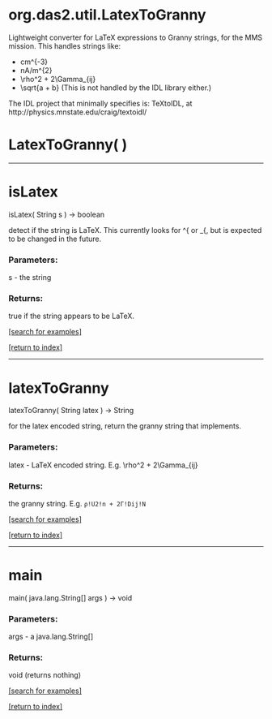 # org.das2.util.LatexToGranny

Lightweight converter for LaTeX expressions to Granny strings, for the
 MMS mission.  This handles strings like:<ul>
 <li> cm^{-3} 
 <li> nA/m^{2} 
 <li> \rho^2 + 2\Gamma_{ij}
 <li> \sqrt{a + b}  (This is not handled by the IDL library either.)
 </ul>
 The IDL project that minimally specifies is: TeXtoIDL, at http://physics.mnstate.edu/craig/textoidl/

# LatexToGranny( )


***
<a name="isLatex"></a>
# isLatex
isLatex( String s ) &rarr; boolean

detect if the string is LaTeX.  This currently looks for ^{ or _{,
 but is expected to be changed in the future.

### Parameters:
s - the string

### Returns:
true if the string appears to be LaTeX.

<a href="https://github.com/autoplot/dev/search?q=isLatex&unscoped_q=isLatex">[search for examples]</a>

<a href="https://github.com/autoplot/documentation/blob/master/javadoc/index-all.md">[return to index]</a>

***
<a name="latexToGranny"></a>
# latexToGranny
latexToGranny( String latex ) &rarr; String

for the latex encoded string, return the granny string that 
 implements.

### Parameters:
latex - LaTeX encoded string.  E.g. \rho^2 + 2\Gamma_{ij}

### Returns:
the granny string.  E.g. <code>&rho;!U2!n + 2&Gamma;!Dij!N</code>

<a href="https://github.com/autoplot/dev/search?q=latexToGranny&unscoped_q=latexToGranny">[search for examples]</a>

<a href="https://github.com/autoplot/documentation/blob/master/javadoc/index-all.md">[return to index]</a>

***
<a name="main"></a>
# main
main( java.lang.String[] args ) &rarr; void



### Parameters:
args - a java.lang.String[]

### Returns:
void (returns nothing)


<a href="https://github.com/autoplot/dev/search?q=main&unscoped_q=main">[search for examples]</a>

<a href="https://github.com/autoplot/documentation/blob/master/javadoc/index-all.md">[return to index]</a>

